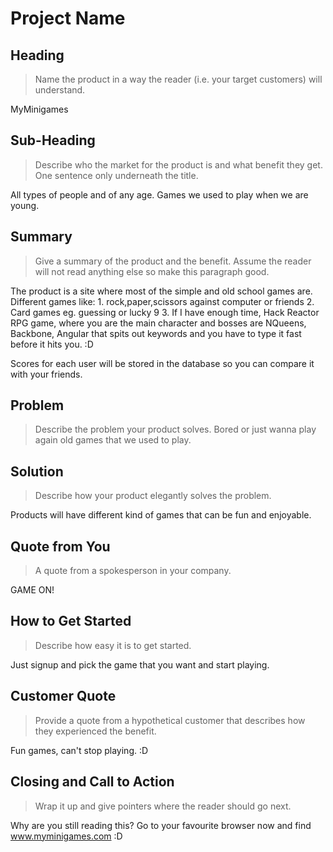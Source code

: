 # Project Name #

<!-- 
> This material was originally posted [here](http://www.quora.com/What-is-Amazons-approach-to-product-development-and-product-management). It is reproduced here for posterities sake.

There is an approach called "working backwards" that is widely used at Amazon. They work backwards from the customer, rather than starting with an idea for a product and trying to bolt customers onto it. While working backwards can be applied to any specific product decision, using this approach is especially important when developing new products or features.

For new initiatives a product manager typically starts by writing an internal press release announcing the finished product. The target audience for the press release is the new/updated product's customers, which can be retail customers or internal users of a tool or technology. Internal press releases are centered around the customer problem, how current solutions (internal or external) fail, and how the new product will blow away existing solutions.

If the benefits listed don't sound very interesting or exciting to customers, then perhaps they're not (and shouldn't be built). Instead, the product manager should keep iterating on the press release until they've come up with benefits that actually sound like benefits. Iterating on a press release is a lot less expensive than iterating on the product itself (and quicker!).

If the press release is more than a page and a half, it is probably too long. Keep it simple. 3-4 sentences for most paragraphs. Cut out the fat. Don't make it into a spec. You can accompany the press release with a FAQ that answers all of the other business or execution questions so the press release can stay focused on what the customer gets. My rule of thumb is that if the press release is hard to write, then the product is probably going to suck. Keep working at it until the outline for each paragraph flows. 

Oh, and I also like to write press-releases in what I call "Oprah-speak" for mainstream consumer products. Imagine you're sitting on Oprah's couch and have just explained the product to her, and then you listen as she explains it to her audience. That's "Oprah-speak", not "Geek-speak".

Once the project moves into development, the press release can be used as a touchstone; a guiding light. The product team can ask themselves, "Are we building what is in the press release?" If they find they're spending time building things that aren't in the press release (overbuilding), they need to ask themselves why. This keeps product development focused on achieving the customer benefits and not building extraneous stuff that takes longer to build, takes resources to maintain, and doesn't provide real customer benefit (at least not enough to warrant inclusion in the press release).
 -->
 
## Heading ##
  > Name the product in a way the reader (i.e. your target customers) will understand.
  
  MyMinigames 

## Sub-Heading ##
  > Describe who the market for the product is and what benefit they get. One sentence only underneath the title.

  All types of people and of any age. Games we used to play when we are young.

## Summary ##
  > Give a summary of the product and the benefit. Assume the reader will not read anything else so make this paragraph good.

  The product is a site where most of the simple and old school games are. Different games like:
    1. rock,paper,scissors against computer or friends
    2. Card games eg. guessing or lucky 9
    3. If I have enough time, Hack Reactor RPG game, where you are the main character and bosses are NQueens, Backbone, Angular that spits out keywords and you have to type it fast before it hits you. :D

  Scores for each user will be stored in the database so you can compare it with your friends. 

## Problem ##
  > Describe the problem your product solves.
  Bored or just wanna play again old games that we used to play.

## Solution ##
  > Describe how your product elegantly solves the problem.

  Products will have different kind of games that can be fun and enjoyable.

## Quote from You ##
  > A quote from a spokesperson in your company.

  GAME ON!

## How to Get Started ##
  > Describe how easy it is to get started.

  Just signup and pick the game that you want and start playing.

## Customer Quote ##
  > Provide a quote from a hypothetical customer that describes how they experienced the benefit.

  Fun games, can't stop playing. :D

## Closing and Call to Action ##
  > Wrap it up and give pointers where the reader should go next.

  Why are you still reading this? Go to your favourite browser now and find www.myminigames.com :D